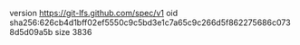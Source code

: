 version https://git-lfs.github.com/spec/v1
oid sha256:626cb4d1bff02ef5550c9c5bd3e1c7a65c9c266d5f862275686c0738d5d09a5b
size 3836

